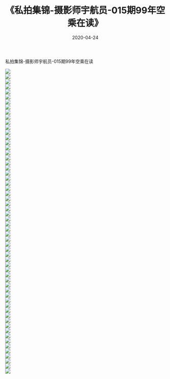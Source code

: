 ﻿---
layout: post
title:  《私拍集锦-摄影师宇航员-015期99年空乘在读》
date:   2020-04-24
img: http://imgx.orgx.ga/漏D/网络美图/2020/私拍集锦-摄影师宇航员-015期99年空乘在读/000.jpg
categories: [美女, 清纯, 唯美]
---

私拍集锦-摄影师宇航员-015期99年空乘在读

  ![](http://imgx.orgx.ga/漏D/网络美图/2020/私拍集锦-摄影师宇航员-015期99年空乘在读/001.jpg) <br> ![](http://imgx.orgx.ga/漏D/网络美图/2020/私拍集锦-摄影师宇航员-015期99年空乘在读/002.jpg) <br> ![](http://imgx.orgx.ga/漏D/网络美图/2020/私拍集锦-摄影师宇航员-015期99年空乘在读/003.jpg) <br> ![](http://imgx.orgx.ga/漏D/网络美图/2020/私拍集锦-摄影师宇航员-015期99年空乘在读/004.jpg) <br> ![](http://imgx.orgx.ga/漏D/网络美图/2020/私拍集锦-摄影师宇航员-015期99年空乘在读/005.jpg) <br> ![](http://imgx.orgx.ga/漏D/网络美图/2020/私拍集锦-摄影师宇航员-015期99年空乘在读/006.jpg) <br> ![](http://imgx.orgx.ga/漏D/网络美图/2020/私拍集锦-摄影师宇航员-015期99年空乘在读/007.jpg) <br> ![](http://imgx.orgx.ga/漏D/网络美图/2020/私拍集锦-摄影师宇航员-015期99年空乘在读/008.jpg) <br> ![](http://imgx.orgx.ga/漏D/网络美图/2020/私拍集锦-摄影师宇航员-015期99年空乘在读/009.jpg) <br> ![](http://imgx.orgx.ga/漏D/网络美图/2020/私拍集锦-摄影师宇航员-015期99年空乘在读/010.jpg) <br> ![](http://imgx.orgx.ga/漏D/网络美图/2020/私拍集锦-摄影师宇航员-015期99年空乘在读/011.jpg) <br> ![](http://imgx.orgx.ga/漏D/网络美图/2020/私拍集锦-摄影师宇航员-015期99年空乘在读/012.jpg) <br> ![](http://imgx.orgx.ga/漏D/网络美图/2020/私拍集锦-摄影师宇航员-015期99年空乘在读/013.jpg) <br> ![](http://imgx.orgx.ga/漏D/网络美图/2020/私拍集锦-摄影师宇航员-015期99年空乘在读/014.jpg) <br> ![](http://imgx.orgx.ga/漏D/网络美图/2020/私拍集锦-摄影师宇航员-015期99年空乘在读/015.jpg) <br> ![](http://imgx.orgx.ga/漏D/网络美图/2020/私拍集锦-摄影师宇航员-015期99年空乘在读/016.jpg) <br> ![](http://imgx.orgx.ga/漏D/网络美图/2020/私拍集锦-摄影师宇航员-015期99年空乘在读/017.jpg) <br> ![](http://imgx.orgx.ga/漏D/网络美图/2020/私拍集锦-摄影师宇航员-015期99年空乘在读/018.jpg) <br> ![](http://imgx.orgx.ga/漏D/网络美图/2020/私拍集锦-摄影师宇航员-015期99年空乘在读/019.jpg) <br> ![](http://imgx.orgx.ga/漏D/网络美图/2020/私拍集锦-摄影师宇航员-015期99年空乘在读/020.jpg) <br> ![](http://imgx.orgx.ga/漏D/网络美图/2020/私拍集锦-摄影师宇航员-015期99年空乘在读/021.jpg) <br> ![](http://imgx.orgx.ga/漏D/网络美图/2020/私拍集锦-摄影师宇航员-015期99年空乘在读/022.jpg) <br> ![](http://imgx.orgx.ga/漏D/网络美图/2020/私拍集锦-摄影师宇航员-015期99年空乘在读/023.jpg) <br> ![](http://imgx.orgx.ga/漏D/网络美图/2020/私拍集锦-摄影师宇航员-015期99年空乘在读/024.jpg) <br> ![](http://imgx.orgx.ga/漏D/网络美图/2020/私拍集锦-摄影师宇航员-015期99年空乘在读/025.jpg) <br> ![](http://imgx.orgx.ga/漏D/网络美图/2020/私拍集锦-摄影师宇航员-015期99年空乘在读/026.jpg) <br> ![](http://imgx.orgx.ga/漏D/网络美图/2020/私拍集锦-摄影师宇航员-015期99年空乘在读/027.jpg) <br> ![](http://imgx.orgx.ga/漏D/网络美图/2020/私拍集锦-摄影师宇航员-015期99年空乘在读/028.jpg) <br> ![](http://imgx.orgx.ga/漏D/网络美图/2020/私拍集锦-摄影师宇航员-015期99年空乘在读/029.jpg) <br> ![](http://imgx.orgx.ga/漏D/网络美图/2020/私拍集锦-摄影师宇航员-015期99年空乘在读/030.jpg) <br> ![](http://imgx.orgx.ga/漏D/网络美图/2020/私拍集锦-摄影师宇航员-015期99年空乘在读/031.jpg) <br> ![](http://imgx.orgx.ga/漏D/网络美图/2020/私拍集锦-摄影师宇航员-015期99年空乘在读/032.jpg) <br> ![](http://imgx.orgx.ga/漏D/网络美图/2020/私拍集锦-摄影师宇航员-015期99年空乘在读/033.jpg) <br> ![](http://imgx.orgx.ga/漏D/网络美图/2020/私拍集锦-摄影师宇航员-015期99年空乘在读/034.jpg) <br> ![](http://imgx.orgx.ga/漏D/网络美图/2020/私拍集锦-摄影师宇航员-015期99年空乘在读/035.jpg) <br> ![](http://imgx.orgx.ga/漏D/网络美图/2020/私拍集锦-摄影师宇航员-015期99年空乘在读/036.jpg) <br> ![](http://imgx.orgx.ga/漏D/网络美图/2020/私拍集锦-摄影师宇航员-015期99年空乘在读/037.jpg) <br> ![](http://imgx.orgx.ga/漏D/网络美图/2020/私拍集锦-摄影师宇航员-015期99年空乘在读/038.jpg) <br> ![](http://imgx.orgx.ga/漏D/网络美图/2020/私拍集锦-摄影师宇航员-015期99年空乘在读/039.jpg) <br> ![](http://imgx.orgx.ga/漏D/网络美图/2020/私拍集锦-摄影师宇航员-015期99年空乘在读/040.jpg) <br> ![](http://imgx.orgx.ga/漏D/网络美图/2020/私拍集锦-摄影师宇航员-015期99年空乘在读/041.jpg) <br> ![](http://imgx.orgx.ga/漏D/网络美图/2020/私拍集锦-摄影师宇航员-015期99年空乘在读/042.jpg) <br> ![](http://imgx.orgx.ga/漏D/网络美图/2020/私拍集锦-摄影师宇航员-015期99年空乘在读/043.jpg) <br> ![](http://imgx.orgx.ga/漏D/网络美图/2020/私拍集锦-摄影师宇航员-015期99年空乘在读/044.jpg) <br> ![](http://imgx.orgx.ga/漏D/网络美图/2020/私拍集锦-摄影师宇航员-015期99年空乘在读/045.jpg) <br> ![](http://imgx.orgx.ga/漏D/网络美图/2020/私拍集锦-摄影师宇航员-015期99年空乘在读/046.jpg) <br> ![](http://imgx.orgx.ga/漏D/网络美图/2020/私拍集锦-摄影师宇航员-015期99年空乘在读/047.jpg) <br> ![](http://imgx.orgx.ga/漏D/网络美图/2020/私拍集锦-摄影师宇航员-015期99年空乘在读/048.jpg) <br> ![](http://imgx.orgx.ga/漏D/网络美图/2020/私拍集锦-摄影师宇航员-015期99年空乘在读/049.jpg) <br> ![](http://imgx.orgx.ga/漏D/网络美图/2020/私拍集锦-摄影师宇航员-015期99年空乘在读/050.jpg) <br> ![](http://imgx.orgx.ga/漏D/网络美图/2020/私拍集锦-摄影师宇航员-015期99年空乘在读/051.jpg) <br> ![](http://imgx.orgx.ga/漏D/网络美图/2020/私拍集锦-摄影师宇航员-015期99年空乘在读/052.jpg) <br> ![](http://imgx.orgx.ga/漏D/网络美图/2020/私拍集锦-摄影师宇航员-015期99年空乘在读/053.jpg) <br> ![](http://imgx.orgx.ga/漏D/网络美图/2020/私拍集锦-摄影师宇航员-015期99年空乘在读/054.jpg) <br> ![](http://imgx.orgx.ga/漏D/网络美图/2020/私拍集锦-摄影师宇航员-015期99年空乘在读/055.jpg) <br> ![](http://imgx.orgx.ga/漏D/网络美图/2020/私拍集锦-摄影师宇航员-015期99年空乘在读/056.jpg) <br> ![](http://imgx.orgx.ga/漏D/网络美图/2020/私拍集锦-摄影师宇航员-015期99年空乘在读/057.jpg) <br> ![](http://imgx.orgx.ga/漏D/网络美图/2020/私拍集锦-摄影师宇航员-015期99年空乘在读/058.jpg) <br> ![](http://imgx.orgx.ga/漏D/网络美图/2020/私拍集锦-摄影师宇航员-015期99年空乘在读/059.jpg) <br> ![](http://imgx.orgx.ga/漏D/网络美图/2020/私拍集锦-摄影师宇航员-015期99年空乘在读/060.jpg) <br>